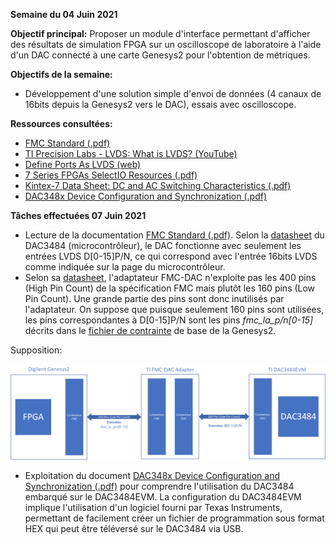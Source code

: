 **Semaine du 04 Juin 2021**

**Objectif principal:** Proposer un module d'interface permettant d'afficher des résultats de simulation FPGA sur un oscilloscope de laboratoire à l'aide d'un DAC connecté à une carte Genesys2 pour l'obtention de métriques.

**Objectifs de la semaine:**  

- Développement d'une solution simple d'envoi de données (4 canaux de 16bits depuis la Genesys2 vers le DAC), essais avec oscilloscope.

**Ressources consultées:** 
- [FMC Standard (.pdf)](https://forums.xilinx.com/xlnx/attachments/xlnx/cn-7series/3476/1/FMC_Standard.pdf)
- [TI Precision Labs - LVDS: What is LVDS? (YouTube)](https://www.youtube.com/watch?v=nnggsse6AO8)
- [Define Ports As LVDS (web)](https://forums.xilinx.com/t5/Implementation/Define-ports-as-LVDS/td-p/841324)
- [7 Series FPGAs SelectIO Resources (.pdf)](https://www.xilinx.com/support/documentation/user_guides/ug471_7Series_SelectIO.pdf)
- [Kintex-7 Data Sheet: DC and AC Switching Characteristics (.pdf)](https://www.xilinx.com/support/documentation/data_sheets/ds182_Kintex_7_Data_Sheet.pdf)
- [DAC348x Device Configuration and Synchronization (.pdf)](https://www.ti.com/lit/an/slaa584/slaa584.pdf?ts=1623100088349&ref_url=https%253A%252F%252Fwww.google.com%252F)

**Tâches effectuées 07 Juin 2021**
- Lecture de la documentation [FMC Standard (.pdf)](https://forums.xilinx.com/xlnx/attachments/xlnx/cn-7series/3476/1/FMC_Standard.pdf). Selon la [datasheet](https://www.ti.com/lit/ds/symlink/dac3484.pdf?ts=1622839791160&ref_url=https%253A%252F%252Fwww.google.com%252F) du DAC3484 (microcontrôleur), le DAC fonctionne avec seulement les entrées LVDS D[0-15]P/N, ce qui correspond avec l'entrée 16bits LVDS comme indiquée sur la page du microcontrôleur.
- Selon sa [datasheet](../docs/FMC-DAC-ADAPTER_SCH_D.pdf), l'adaptateur FMC-DAC n'exploite pas les 400 pins (High Pin Count) de la spécification FMC mais plutôt les 160 pins (Low Pin Count). Une grande partie des pins sont donc inutilisés par l'adaptateur. On suppose que puisque seulement 160 pins sont utilisées, les pins correspondantes à D[0-15]P/N sont les pins *fmc_la_p/n[0-15]* décrits dans le [fichier de contrainte](../xdc/default.xdc) de base de la Genesys2.

Supposition:

![](../img/genesys2_dac_interconnect_01.png)

- Exploitation du document [DAC348x Device Configuration and Synchronization (.pdf)](https://www.ti.com/lit/an/slaa584/slaa584.pdf?ts=1623100088349&ref_url=https%253A%252F%252Fwww.google.com%252F) pour comprendre l'utilisation du DAC3484 embarqué sur le DAC3484EVM. La configuration du DAC3484EVM implique l'utilisation d'un logiciel fourni par Texas Instruments, permettant de facilement créer un fichier de programmation sous format HEX qui peut être téléversé sur le DAC3484 via USB.